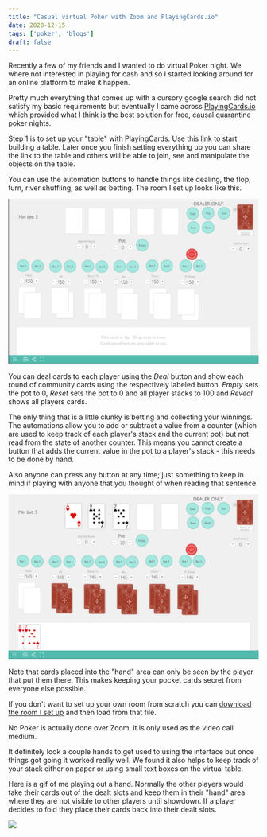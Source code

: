 ```yaml
---
title: "Casual virtual Poker with Zoom and PlayingCards.io"
date: 2020-12-15
tags: ['poker', 'blogs']
draft: false
---
```


Recently a few of my friends and I wanted to do virtual Poker
night. We where not interested in playing for cash and so I started 
looking around for an online platform to make it happen. 

Pretty much everything that comes up with a cursory google search did not satisfy 
my basic requirements but eventually I came across
[PlayingCards.io](https://playingcards.io/) which provided what I think
is the best solution for free, causal quarantine poker nights.

Step 1 is to set up your "table" with PlayingCards. 
Use [this link](https://playingcards.io/game/standard-deck) to start
building a table. Later once you finish setting everything up you can
share the link to the table and others will be able to join, see and
manipulate the objects on the table.

You can use the automation buttons to handle things like dealing, the
flop, turn, river shuffling, as well as betting. The room I set up looks like this.

![](/posts/images/table.png)

You can deal cards to each player using the *Deal* button and show each round 
of community cards using the respectively labeled button. 
*Empty* sets the pot to 0, *Reset* sets the pot to 0 and all player 
stacks to 100 and *Reveal* shows all players cards.

The only thing that is a little clunky is betting and collecting your winnings. 
The automations allow you to add or subtract a value from a counter 
(which are used to keep track of each player's stack and the current pot) 
but not read from the state of another counter. This means you cannot create a 
button that adds the current value in the pot to a player's 
stack - this needs to be done by hand.

Also anyone can press any button at any time; just something to keep in mind 
if playing with anyone that you thought of when reading that sentence. 

![](/posts/images/table_hand.png)

Note that cards placed into the "hand" area can only
be seen by the player that put them there. This makes
keeping your pocket cards secret from everyone else
possible. 

If you don't want to set up your own room from scratch
you can [download the room I set up](/posts/data/playingcards-io-export.zip) and then
load from that file.

No Poker is actually done over Zoom, it is only used as the video call medium. 

It definitely look a couple hands to get used to using the interface but once 
things got going it worked really well. We found it also helps to keep
track of your stack either on paper or using small text boxes on the
virtual table.

Here is a gif of me playing out a hand. Normally the other players would take
their cards out of the dealt slots and keep them in their "hand" area where
they are not visible to other players until showdown. If a player decides to
fold they place their cards back into their dealt slots.

![](/posts/images/hand.gif)


